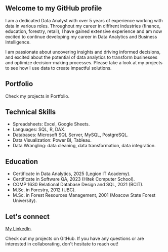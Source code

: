 ## Welcome to my GitHub profile

I am a dedicated Data Analyst with over 5 years of experience working with data in various roles. Throughout my career in diffirent industries (finance, education, forestry, retail), I have gained extensive experience and am now excited to continue developing my career in Data Analytics and Business Intelligence.

I am passionate about uncovering insights and driving informed decisions, and excited about the potential of data analytics to transform businesses and optimize decision-making processes. Please take a look at my projects to see how I use data to create impactful solutions.


## Portfolio

Check my projects in Portfolio.


## Technical Skills

- Spreadsheets: Excel, Google Sheets.
- Languages: SQL, R, DAX.
- Databases: Microsoft SQL Server, MySQL, PostgreSQL.
- Data Visualization: Power BI, Tableau.
- Data Wrangling: data cleaning, data transformation, data integration.


## Education

- Certificate in Data Analytics, 2025 (Legion IT Academy).
- Certificate in Software QA, 2023 (Hitek Computer School).
- COMP 1630 Relational Database Design and SQL, 2021 (BCIT).
- M.Sc. in Forestry, 2012 (UBC).
- M.Sc. in Forest Resources Management, 2001 (Moscow State Forest University).


## Let's connect

[My LinkedIn](https://www.linkedin.com/in/anna-shcherbinina/).

Check out my projects on GitHub. If you have any questions or are interested in collaborating, don't hesitate to reach out!
